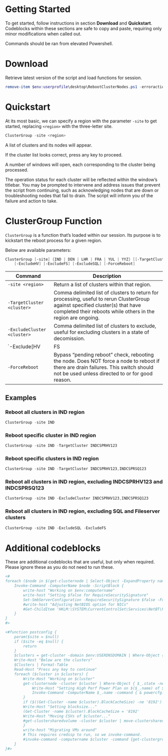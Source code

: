 # Getting Started

To get started, follow instructions in section **Download** and **Quickstart**. Codeblocks within these sections are safe to copy and paste, requiring only minor modifications when called out.

Commands should be ran from elevated Powershell.

# Download

Retrieve latest version of the script and load functions for session.

```powershell
remove-item $env:userprofile\desktop\RebootClusterNodes.ps1 -erroraction silentlycontinue; Invoke-WebRequest -URI 'https://raw.githubusercontent.com/Onibus/RebootClusterNodes/main/RebootClusterNode.ps1' -OutFile $env:userprofile\desktop\RebootClusterNodes.ps1; . $env:userprofile\desktop\RebootClusterNodes.ps1
```

# Quickstart

At its most basic, we can specify a region with the parameter `-site` to get started, replacing `<region>` with the three-letter site.

```powershell
ClusterGroup -site <region>
```

A list of clusters and its nodes will appear.

If the cluster list looks correct, press any key to proceed.

A number of windows will open, each corresponding to the cluster being processed.

The operation status for each cluster will be reflected within the window’s titlebar. You may be prompted to intervene and address issues that prevent the script from continuing, such as acknowledging nodes that are down or troubleshooting nodes that fail to drain. The script will inform you of the failure and action to take.

# ClusterGroup Function

`ClusterGroup` is a function that’s loaded within our session. Its purpose is to kickstart the reboot process for a given region.

Below are available parameters:

```powershell
ClusterGroup [-site] {IND | DEN | LHR | FRA | YUL | YYZ} [[-TargetCluster] <Object>] [[-ExcludeCluster] <array>]
    [-ExcludeHV] [-ExcludeFS] [-ExcludeSQL] [-ForceReboot]
```

| Command | Description |
| --- | --- |
| `-site <region>` | Return a list of clusters within that region. |
| `-TargetCluster <cluster>` | Comma delimited list of clusters to return for processing, useful to rerun ClusterGroup against specified cluster(s) that have completed their reboots while others in the region are ongoing. |
| `-ExcludeCluster <cluster>` | Comma delimited list of clusters to exclude, useful for excluding clusters in a state of decomission. |
| `-Exclude[HV|FS|SQL]` | Exclude respective cluster role from list. |
| `-ForceReboot` | Bypass “pending reboot” check, rebooting the node. Does NOT force a node to reboot if there are drain failures. This switch should not be used unless directed to or for good reason. |

## Examples

### Reboot all clusters in IND region

```powershell
ClusterGroup -site IND
```

### Reboot specific cluster in IND region

```powershell
ClusterGroup -site IND -TargetCluster INDCSPRHV123
```

### Reboot specific clusters in IND region

```powershell
ClusterGroup -site IND -TargetCluster INDCSPRHV123,INDCSPRSQ123
```

### Reboot all clusters in IND region, excluding INDCSPRHV123 and INDCSPRSQ123

```powershell
ClusterGroup -site IND -ExcludeCluster INDCSPRHV123,INDCSPRSQ123
```

### Reboot all clusters in IND region, excluding SQL and Fileserver clusters

```powershell
ClusterGroup -site IND -ExcludeSQL -ExcludeFS
```
# Additional codeblocks

These are additional codeblocks that are useful, but only when required. Please ignore these as you do not need to run these.
```powershell
<#
foreach ($node in $(get-clusternode | Select-Object -ExpandProperty name)) {
    Invoke-Command -ComputerName $node -ScriptBlock {
        write-host "Working on $env:computername"
        write-host "Setting $false for RequireSecuritySignature"
        Set-SmbServerConfiguration -RequireSecuritySignature $false -Force
        #write-host "Adjusting NetBIOS option for NICs"
        #Get-ChildItem 'HKLM:\SYSTEM\CurrentControlSet\Services\NetBT\Parameters\Interfaces' | ForEach-Object { Set-ItemProperty -Path $_.pspath -Name 'NetbiosOptions' -Value '1' }
    }
}
#>

<#function postconfig {
    param($site = $null)
    if ($site -eq $null) {
        return
    }
    $clusters = get-cluster -domain $env:USERDNSDOMAIN | Where-Object { $_.name -match $site -and $_.name -notmatch 'SQ|HV11|FS' -and $_.id -ne $null }
    Write-Host "Below are the clusters"
    $Clusters | Format-Table
    Read-Host "Press any key to continue"
    foreach ($cluster in $clusters) {
        Write-Host "Working on $cluster"
        get-clusternode -cluster $cluster | Where-Object { $_.state -ne 'Down' } | Select-Object name | ForEach-Object {
            Write-Host "Setting High Perf Power Plan on $($_.name) of $cluster"
            Invoke-Command -ComputerName $_.name -command { & powercfg.exe -SETACTIVE 8c5e7fda-e8bf-4a96-9a85-a6e23a8c635c }
        }
        if ($((Get-Cluster -name $cluster).BlockCacheSize) -ne '8192') {
        Write-Host "Setting blocksize..."
        (Get-Cluster -name $cluster).BlockCacheSize = '8192'
        Write-Host "Moving CSVs of $cluster..."
        #get-clustersharedvolume -cluster $cluster | move-clustersharedvolume
        }
        write-host "Migrating VMs around"
        # This requires credssp to run, so we invoke-command.
        #invoke-command -computername $cluster -command {get-clustergroup | ?{$_.grouptype -eq 'VirtualMachine' -and $_.name -notmatch 'GFS' -and $_.state -eq 'Online'} | Move-ClusterVirtualMachineRole -wait 0}
    }
}#>
```